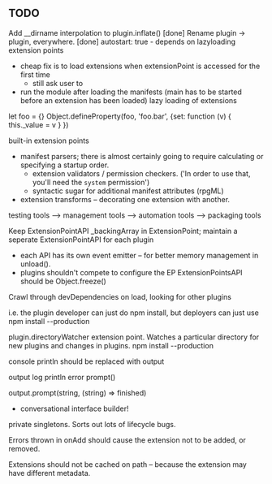 TODO
----
Add __dirname interpolation to plugin.inflate() [done]
Rename plugin -> plugin, everywhere. [done]
autostart: true - depends on lazyloading extension points
  - cheap fix is to load extensions when extensionPoint is accessed for the first time
    - still ask user to 
  - run the module after loading the manifests 
(main has to be started before an extension has been loaded)
lazy loading of extensions

let foo = {}
Object.defineProperty(foo, 'foo.bar', {set: function (v) { this._value = v } })


built-in extension points
  - manifest parsers; there is almost certainly going to require calculating or specifying a startup order.
    - extension validators / permission checkers. ('In order to use that, you'll need the `system` permission')
    - syntactic sugar for additional manifest attributes (rpgML)
  - extension transforms – decorating one extension with another. 

testing tools --> management tools --> automation tools --> packaging tools

Keep ExtensionPointAPI _backingArray in ExtensionPoint; maintain a seperate ExtensionPointAPI for each plugin
 - each API has its own event emitter – for better memory management in unload().
 - plugins shouldn't compete to configure the EP
ExtensionPointsAPI should be Object.freeze()

Crawl through devDependencies on load, looking for other plugins

i.e. the plugin developer can just do npm install, but deployers can just use npm install --production

plugin.directoryWatcher extension point. Watches a particular directory for new plugins and changes in plugins.
  npm install --production

console println should be replaced with output

output
  log
  println
  error
  prompt()

output.prompt(string, (string) => finished)
  - conversational interface builder!


private singletons. Sorts out lots of lifecycle bugs.

Errors thrown in onAdd should cause the extension not to be added, or removed.

Extensions should not be cached on path – because the extension may have different metadata.



